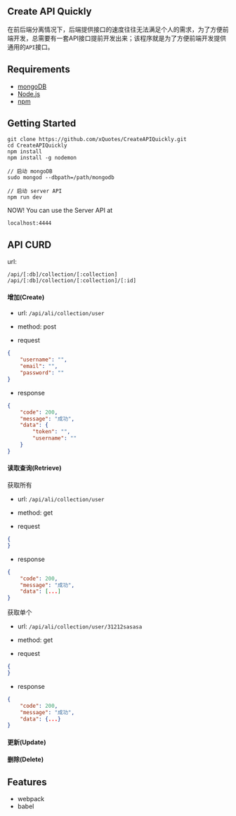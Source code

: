 ## Create API Quickly

>
在前后端分离情况下，后端提供接口的速度往往无法满足个人的需求，为了方便前端开发，总需要有一套API接口提前开发出来；该程序就是为了方便前端开发提供通用的`API`接口。

## Requirements

- [mongoDB](https://www.mongodb.com/)
- [Node.js](https://nodejs.org/en/)
- [npm](https://www.npmjs.com/)

## Getting Started

```
git clone https://github.com/xQuotes/CreateAPIQuickly.git
cd CreateAPIQuickly
npm install
npm install -g nodemon

// 启动 mongoDB
sudo mongod --dbpath=/path/mongodb

// 启动 server API
npm run dev
```

NOW! You can use the Server API at 
```
localhost:4444
```

## API CURD

url:
```
/api/[:db]/collection/[:collection]
/api/[:db]/collection/[:collection]/[:id]
```

#### 增加(Create)

- url: `/api/ali/collection/user`

- method: post

- request

```json
{
    "username": "",
    "email": "",
    "password": ""
}
```

- response

```json
{
    "code": 200,
    "message": "成功",
    "data": {
        "token": "",
        "username": ""
    }
}
```

#### 读取查询(Retrieve)

获取所有

- url: `/api/ali/collection/user`

- method: get

- request

```json
{
}
```

- response

```json
{
    "code": 200,
    "message": "成功",
    "data": [...]
}
```

获取单个

- url: `/api/ali/collection/user/31212sasasa`

- method: get

- request

```json
{
}
```

- response

```json
{
    "code": 200,
    "message": "成功",
    "data": {...}
}
```

#### 更新(Update)

#### 删除(Delete)




## Features

* webpack
* babel
